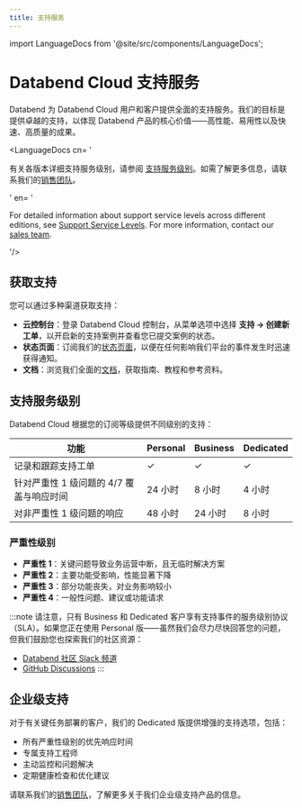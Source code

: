 ```yaml
---
title: 支持服务
---
```


import LanguageDocs from '@site/src/components/LanguageDocs';

# Databend Cloud 支持服务

Databend 为 Databend Cloud 用户和客户提供全面的支持服务。我们的目标是提供卓越的支持，以体现 Databend 产品的核心价值——高性能、易用性以及快速、高质量的成果。

<LanguageDocs
cn=
'

有关各版本详细支持服务级别，请参阅 [支持服务级别](#support-service-levels)。如需了解更多信息，请联系我们的[销售团队](https://www.databend.cn/contact-us/)。

'
en=
'

For detailed information about support service levels across different editions, see [Support Service Levels](#support-service-levels). For more information, contact our [sales team](https://www.databend.com/contact-us/).

'/>

## 获取支持

您可以通过多种渠道获取支持：

- **云控制台**：登录 Databend Cloud 控制台，从菜单选项中选择 **支持 → 创建新工单**，以开启新的支持案例并查看您已提交案例的状态。
- **状态页面**：订阅我们的[状态页面](https://status.databend.com)，以便在任何影响我们平台的事件发生时迅速获得通知。
- **文档**：浏览我们全面的[文档](https://docs.databend.cn)，获取指南、教程和参考资料。

## 支持服务级别

Databend Cloud 根据您的订阅等级提供不同级别的支持：

| 功能                                                | Personal | Business | Dedicated |
| ------------------------------------------------------ | -------- | -------- | --------- |
| 记录和跟踪支持工单                   | ✓        | ✓        | ✓         |
| 针对严重性 1 级问题的 4/7 覆盖与响应时间 | 24 小时 | 8 小时  | 4 小时   |
| 对非严重性 1 级问题的响应                      | 48 小时 | 24 小时 | 8 小时   |

### 严重性级别

- **严重性 1**：关键问题导致业务运营中断，且无临时解决方案
- **严重性 2**：主要功能受影响，性能显著下降
- **严重性 3**：部分功能丧失，对业务影响较小
- **严重性 4**：一般性问题、建议或功能请求

:::note
请注意，只有 Business 和 Dedicated 客户享有支持事件的服务级别协议（SLA）。如果您正在使用 Personal 版——虽然我们会尽力尽快回答您的问题，但我们鼓励您也探索我们的社区资源：

- [Databend 社区 Slack 频道](https://link.databend.com/join-slack)
- [GitHub Discussions](https://github.com/databendlabs/databend/discussions)
  :::

## 企业级支持

对于有关键任务部署的客户，我们的 Dedicated 版提供增强的支持选项，包括：

- 所有严重性级别的优先响应时间
- 专属支持工程师
- 主动监控和问题解决
- 定期健康检查和优化建议

请联系我们的[销售团队](https://www.databend.cn/contact-us/)，了解更多关于我们企业级支持产品的信息。
